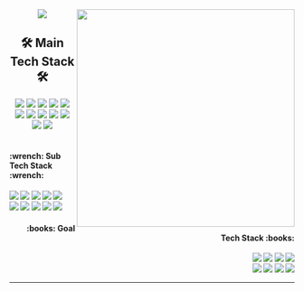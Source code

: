 <div align="center">
  <img src="https://capsule-render.vercel.app/api?type=waving&color=1061e8&height=120&section=header&text=Su1jun%20Repo&fontSize=40&fontColor=ffffff" />
  <img width="385px" align="right"  src="http://mazassumnida.wtf/api/v2/generate_badge?boj=sujun"/>
  <h2><b>🛠 Main Tech Stack 🛠</b></h2>
  <img src="https://img.shields.io/badge/python-3776AB?style=flat-square&logo=python&logoColor=white">
  <img src="https://img.shields.io/badge/anaconda-44A833?style=flat-square&logo=anaconda&logoColor=white">
  <img src="https://img.shields.io/badge/opencv-5C3EE8?style=flat-square&logo=opencv&logoColor=white">
  <img src="https://img.shields.io/badge/spacy-09A3D5?style=flat-square&logo=spacy&logoColor=white">
  <img src="https://img.shields.io/badge/selenium-43B02A?style=flat-square&logo=selenium&logoColor=white">
  <br>
  <img src="https://img.shields.io/badge/django-092E20?style=flat-square&logo=django&logoColor=white">
  <img src="https://img.shields.io/badge/Oracle-F80000?style=flat-square&logo=Oracle&logoColor=white">
  <img src="https://img.shields.io/badge/JAVA-007396?style=flat-square&logo=java&logoColor=white">
  <img src="https://img.shields.io/badge/vsCode-007ACC?style=flat-square&logo=visualstudiocode%20IDE&logoColor=white">
  <img src="https://img.shields.io/badge/jupyter-F37626?style=flat-square&logo=jupyter%20IDE&logoColor=white">
  <br>
  <img src="https://img.shields.io/badge/linux-FCC624?style=flat-square&logo=linux&logoColor=white">
  <img src="https://img.shields.io/badge/git-F05032?style=flat-square&logo=git&logoColor=white">
  <br><br>
</div>
<div align="left">
  <h4><b>      :wrench: Sub Tech Stack :wrench:<b></h4>
  <img src="https://img.shields.io/badge/html5-E34F26?style=flat-square&logo=html5&logoColor=white">
  <img src="https://img.shields.io/badge/css3-1572B6?style=flat-square&logo=css3&logoColor=white">
  <img src="https://img.shields.io/badge/javascript-F7DF1E?style=flat-square&logo=javascript&logoColor=white">
  <img src="https://img.shields.io/badge/vue.js-4FC08D?style=flat-square&logo=vuedotjs&logoColor=white">
  <img src="https://img.shields.io/badge/nuxt.js-00DC82?style=flat-square&logo=nuxtdotjs&logoColor=white">
  <br>
  <img src="https://img.shields.io/badge/illustrator-FF9A00?style=flat-square&logo=adobeillustrator&logoColor=white">
  <img src="https://img.shields.io/badge/photoshop-31A8FF?style=flat-square&logo=adobephotoshop&logoColor=white">
  <img src="https://img.shields.io/badge/figma-F24E1E?style=flat-square&logo=figma&logoColor=white">
  <img src="https://img.shields.io/badge/trello-0052CC?style=flat-square&logo=trello&logoColor=white">
  <img src="https://img.shields.io/badge/notion-000000?style=flat-square&logo=notion&logoColor=white">
</div>
<div align="right">
  <h4><b>:books: Goal Tech Stack :books:      <b></h4>
  <img src="https://img.shields.io/badge/hadoop-66CCFF?style=flat-square&logo=apachehadoop&logoColor=white">
  <img src="https://img.shields.io/badge/kafka-231F20?style=flat-square&logo=apachekafka&logoColor=white">
  <img src="https://img.shields.io/badge/docker-2496ED?style=flat-square&logo=docker&logoColor=white">
  <img src="https://img.shields.io/badge/kubernetes-326CE5?style=flat-square&logo=kubernetes&logoColor=white">
  <br>
  <img src="https://img.shields.io/badge/aws-232F3E?style=flat-square&logo=aws&logoColor=white">
  <img src="https://img.shields.io/badge/elastic-005571?style=flat-square&logo=elastic&logoColor=white">
  <img src="https://img.shields.io/badge/spring-6DB33F?style=flat-square&logo=spring&logoColor=white">
  <img src="https://img.shields.io/badge/elastic-005571?style=flat-square&logo=elastic&logoColor=white">
  <br>
</div>
<hr>
<!--
**su1jun/su1jun** is a ✨ _special_ ✨ repository because its `README.md` (this file) appears on your GitHub profile.

Here are some ideas to get you started:

- 🔭 I’m currently working on ... - 🌱 I’m currently learning ... - 👯 I’m looking to collaborate on ...
- 🤔 I’m looking for help with ...
- 💬 Ask me about ...
- 📫 How to reach me: ...
- 😄 Pronouns: ...
- ⚡ Fun fact: ...

//numpy
<img src="https://img.shields.io/badge/numpy-#013243?style=flat-square&logo=numpy&logoColor=white">
//pandas
<img src="https://img.shields.io/badge/pandas-#150458?style=flat-square&logo=pandas&logoColor=white">
//pytorch
<img src="https://img.shields.io/badge/pytorch-#EE4C2C?style=flat-square&logo=pytorch&logoColor=white">
//tensorflow
<img src="https://img.shields.io/badge/tensorflow-#FF6F00?style=flat-square&logo=tensorflow&logoColor=white">
//Keras
<img src="https://img.shields.io/badge/keras-#D00000?style=flat-square&logo=keras&logoColor=white">
//scikitlearn
<img src="https://img.shields.io/badge/scikitlearn-#F7931E?style=flat-square&logo=scikitlearn&logoColor=white">

-->
